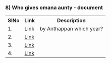 


### 8) Who gives omana aunty - document

<table>
<tr><th>SlNo</th><th>Link</th><th>Description</th></tr>
  <tr><td>1.</td><td><a href="">Link</a></td><td>by Anthappan which year?</td></tr>
  <tr><td>2.</td><td><a href="">Link</a></td><td></td></tr> 
  <tr><td>3.</td><td><a href="">Link</a></td><td></td></tr>
  <tr><td>4.</td><td><a href="">Link</a></td><td></td></tr>
</table>
